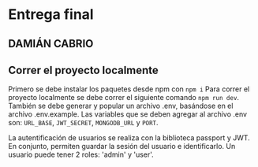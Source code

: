 # Entrega final

## DAMIÁN CABRIO

## Correr el proyecto localmente

Primero se debe instalar los paquetes desde npm con `npm i`
Para correr el proyecto localmente se debe correr el siguiente comando `npm run dev`.
También se debe generar y popular un archivo .env, basándose en el archivo .env.example.
Las variables que se deben agregar al archivo .env son: `URL_BASE`, `JWT_SECRET`, `MONGODB_URL` y `PORT`.

La autentificación de usuarios se realiza con la biblioteca passport y JWT. En conjunto, permiten guardar la sesión del usuario e identificarlo. Un usuario puede tener 2 roles: 'admin' y 'user'.

